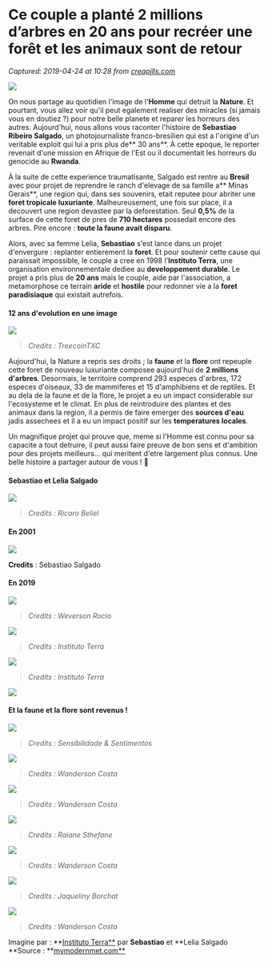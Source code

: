 # Ce couple a planté 2 millions d’arbres en 20 ans pour recréer une forêt et les animaux sont de retour

_Captured: 2019-04-24 at 10:28 from [creapills.com](https://creapills.com/instituto-terra-foret-20-ans-arbres-20190424)_

![](https://creapills.com/wp-content/uploads/2019/04/instituto-terra-foret-20-ans-arbres-photo-1600x800.png)

On nous partage au quotidien l'image de l'**Homme** qui detruit la **Nature**. Et pourtant, vous allez voir qu'il peut egalement realiser des miracles (si jamais vous en doutiez ?) pour notre belle planete et reparer les horreurs des autres. Aujourd'hui, nous allons vous raconter l'histoire de **Sebastiao Ribeiro Salgado**, un photojournaliste franco-bresilien qui est a l'origine d'un veritable exploit qui lui a pris plus de** 30 ans**. À cette epoque, le reporter revenait d'une mission en Afrique de l'Est ou il documentait les horreurs du genocide au **Rwanda**.

À la suite de cette experience traumatisante, Salgado est rentre au **Bresil** avec pour projet de reprendre le ranch d'elevage de sa famille a** Minas Gerais**, une region qui, dans ses souvenirs, etait reputee pour abriter une **foret tropicale luxuriante**. Malheureusement, une fois sur place, il a decouvert une region devastee par la deforestation. Seul **0,5%** de la surface de cette foret de pres de **710 hectares** possedait encore des arbres. Pire encore : **toute la faune avait disparu**.

Alors, avec sa femme Lelia, **Sebastiao** s'est lance dans un projet d'envergure : replanter entierement la **foret**. Et pour soutenir cette cause qui paraissait impossible, le couple a cree en 1998 l'**Instituto Terra**, une organisation environnementale dediee au **developpement durable**. Le projet a pris plus de **20 ans** mais le couple, aide par l'association, a metamorphose ce terrain **aride** et **hostile** pour redonner vie a la **foret paradisiaque** qui existait autrefois.

#### 12 ans d'evolution en une image

![](https://creapills.com/wp-content/uploads/2019/04/instituto-terra-foret-20-ans-arbres-1.jpg)

> _Credits : TreecoinTXC_

Aujourd'hui, la Nature a repris ses droits ; la **faune** et la **flore** ont repeuple cette foret de nouveau luxuriante composee aujourd'hui de **2 millions d'arbres**. Desormais, le territoire comprend 293 especes d'arbres, 172 especes d'oiseaux, 33 de mammiferes et 15 d'amphibiens et de reptiles. Et au dela de la faune et de la flore, le projet a eu un impact considerable sur l'ecosysteme et le climat. En plus de reintroduire des plantes et des animaux dans la region, il a permis de faire emerger des **sources d'eau** jadis assechees et il a eu un impact positif sur les **temperatures locales**.

Un magnifique projet qui prouve que, meme si l'Homme est connu pour sa capacite a tout detruire, il peut aussi faire preuve de bon sens et d'ambition pour des projets meilleurs… qui meritent d'etre largement plus connus. Une belle histoire a partager autour de vous ! 🌳

#### **Sebastiao** et **Lelia Salgado**

![](https://creapills.com/wp-content/uploads/2019/04/instituto-terra-foret-20-ans-arbres-2.jpg)

> _Credits : Ricaro Beliel_

#### En 2001

![](https://creapills.com/wp-content/uploads/2019/04/instituto-terra-foret-20-ans-arbres-3.jpg)

**Credits** : Sebastiao Salgado

#### En 2019

![](https://creapills.com/wp-content/uploads/2019/04/instituto-terra-foret-20-ans-arbres-4.jpg)

> _Credits : Weverson Rocio_

![](https://creapills.com/wp-content/uploads/2019/04/instituto-terra-foret-20-ans-arbres-5.png)

> _Credits : Instituto Terra_

![](https://creapills.com/wp-content/uploads/2019/04/instituto-terra-foret-20-ans-arbres-6.jpg)

> _Credits : Instituto Terra_

![](https://creapills.com/wp-content/uploads/2019/04/instituto-terra-foret-20-ans-arbres-7.jpg)

#### Et la faune et la flore sont revenus !

![](https://creapills.com/wp-content/uploads/2019/04/instituto-terra-foret-20-ans-arbres-8.jpg)

> _Credits : Sensibilidade & Sentimentos_

![](https://creapills.com/wp-content/uploads/2019/04/instituto-terra-foret-20-ans-arbres-9.jpg)

> _Credits : Wanderson Costa_

![](https://creapills.com/wp-content/uploads/2019/04/instituto-terra-foret-20-ans-arbres-10.jpg)

> _Credits : Wanderson Costa_

![](https://creapills.com/wp-content/uploads/2019/04/instituto-terra-foret-20-ans-arbres-11.jpg)

> _Credits : Raiane Sthefane_

![](https://creapills.com/wp-content/uploads/2019/04/instituto-terra-foret-20-ans-arbres-12.jpg)

> _Credits : Wanderson Costa_

![](https://creapills.com/wp-content/uploads/2019/04/instituto-terra-foret-20-ans-arbres-13.jpg)

> _Credits : Jaqueliny Borchat_

![](https://creapills.com/wp-content/uploads/2019/04/instituto-terra-foret-20-ans-arbres-14.jpg)

> _Credits : Wanderson Costa_

Imagine par : **[Instituto Terra**](http://www.institutoterra.org/eng/) par **Sebastiao** et **Lelia Salgado  
**Source : **[mymodernmet.com**](https://mymodernmet.com/sebastiao-salgado-forest/)
